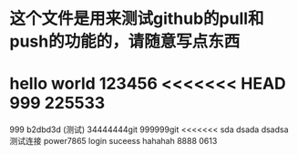 # 这个文件是用来测试github的pull和push的功能的，请随意写点东西
hello world
123456
<<<<<<< HEAD
999
225533
=======
999
b2dbd3d (测试)
34444444git 
999999git
<<<<<<< sda
dsada
dsadsa
测试连接
power7865 login suceess
hahahah
8888
0613 
